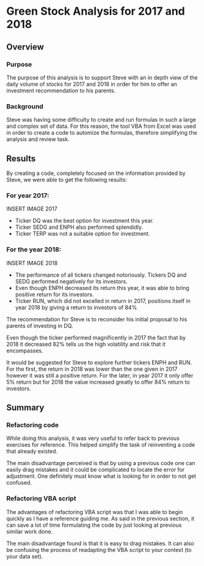 # Green Stock Analysis for 2017 and 2018

## Overview

### Purpose 

The purpose of this analysis is to support Steve with an in depth view of the daily volume of stocks for 2017 and 2018 in order for him to offer an investment recommendation to his parents.

### Background

Steve was having some difficulty to create and run formulas in such a large and complex set of data. For this reason, the tool VBA from Excel was used in order to create a code to automize the formulas, therefore simplifying the analysis and review task.

## Results

By creating a code, completely focused on the information provided by Steve, we were able to get the following results:  

### For year 2017:

INSERT IMAGE 2017

- Ticker DQ was the best option for investment this year. 
- Ticker SEDG and ENPH also performed splendidly. 
- Ticker TERP was not a suitable option for investment.


### For the year 2018:

INSERT IMAGE 2018

- The performance of all tickers changed notoriously. Tickers DQ and SEDG performed negatively for its investors.
- Even though ENPH decreased its return this year, it was able to bring positive return for its investors.
- Ticker RUN, which did not excelled in return in 2017, positions itself in year 2018 by giving a return to investors of 84%


The recommendation for Steve is to reconsider his initial proposal to his parents of investing in DQ. 

Even though the ticker performed magnificently in 2017 the fact that by 2018 it decreased 82% tells us the high volatility and risk that it encompasses.

It would be suggested for Steve to explore further tickers ENPH and RUN. For the first, the return in 2018 was lower than the one given in 2017 however it was still a positive return. For the later, in year 2017 it only offer 5% return but for 2018 the value increased greatly to offer 84% return to investors.


## Summary

### Refactoring code

While doing this analysis, it was very useful to refer back to previous exercises for reference. This helped simplify the task of reinventing a code that already existed.

The main disadvantage perceived is that by using a previous code one can easily drag mistakes and it could be complicated to locate the error for adjustment. One definitely must know what is looking for in order to not get confused.


### Refactoring VBA script

The advantages of refactoring VBA script was that I was able to begin quickly as I have a reference guiding me. As said in the previous section, it can save a lot of time formulating the code by just looking at previous similar work done.

The main disadvantage found is that it is easy to drag mistakes. It can also be confusing the process of readapting the VBA script to your context (to your data set).

